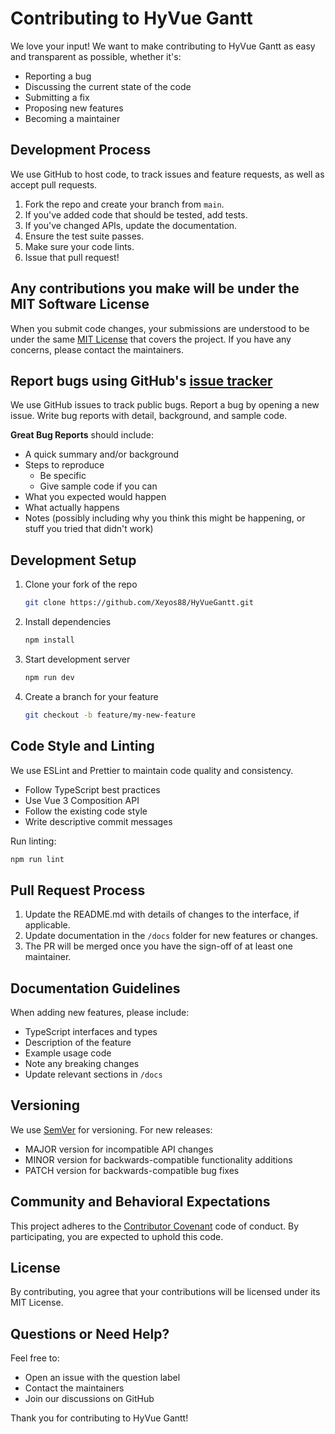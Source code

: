 # Contributing to HyVue Gantt

We love your input! We want to make contributing to HyVue Gantt as easy and transparent as possible, whether it's:

- Reporting a bug
- Discussing the current state of the code
- Submitting a fix
- Proposing new features
- Becoming a maintainer

## Development Process

We use GitHub to host code, to track issues and feature requests, as well as accept pull requests.

1. Fork the repo and create your branch from `main`.
2. If you've added code that should be tested, add tests.
3. If you've changed APIs, update the documentation.
4. Ensure the test suite passes.
5. Make sure your code lints.
6. Issue that pull request!

## Any contributions you make will be under the MIT Software License

When you submit code changes, your submissions are understood to be under the same [MIT License](http://choosealicense.com/licenses/mit/) that covers the project. If you have any concerns, please contact the maintainers.

## Report bugs using GitHub's [issue tracker](https://github.com/Xeyos88/HyVueGantt/issues)

We use GitHub issues to track public bugs. Report a bug by opening a new issue. Write bug reports with detail, background, and sample code.

**Great Bug Reports** should include:

- A quick summary and/or background
- Steps to reproduce
  - Be specific
  - Give sample code if you can
- What you expected would happen
- What actually happens
- Notes (possibly including why you think this might be happening, or stuff you tried that didn't work)

## Development Setup

1. Clone your fork of the repo

   ```sh
   git clone https://github.com/Xeyos88/HyVueGantt.git
   ```

2. Install dependencies

   ```sh
   npm install
   ```

3. Start development server

   ```sh
   npm run dev
   ```

4. Create a branch for your feature
   ```sh
   git checkout -b feature/my-new-feature
   ```

## Code Style and Linting

We use ESLint and Prettier to maintain code quality and consistency.

- Follow TypeScript best practices
- Use Vue 3 Composition API
- Follow the existing code style
- Write descriptive commit messages

Run linting:

```sh
npm run lint
```

## Pull Request Process

1. Update the README.md with details of changes to the interface, if applicable.
2. Update documentation in the `/docs` folder for new features or changes.
3. The PR will be merged once you have the sign-off of at least one maintainer.

## Documentation Guidelines

When adding new features, please include:

- TypeScript interfaces and types
- Description of the feature
- Example usage code
- Note any breaking changes
- Update relevant sections in `/docs`

## Versioning

We use [SemVer](http://semver.org/) for versioning. For new releases:

- MAJOR version for incompatible API changes
- MINOR version for backwards-compatible functionality additions
- PATCH version for backwards-compatible bug fixes

## Community and Behavioral Expectations

This project adheres to the [Contributor Covenant](http://contributor-covenant.org/version/1/3/0/) code of conduct. By participating, you are expected to uphold this code.

## License

By contributing, you agree that your contributions will be licensed under its MIT License.

## Questions or Need Help?

Feel free to:

- Open an issue with the question label
- Contact the maintainers
- Join our discussions on GitHub

Thank you for contributing to HyVue Gantt!
